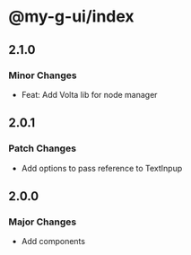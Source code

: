 # @my-g-ui/index

## 2.1.0

### Minor Changes

- Feat: Add Volta lib for node manager

## 2.0.1

### Patch Changes

- Add options to pass reference to TextInpup

## 2.0.0

### Major Changes

- Add components
